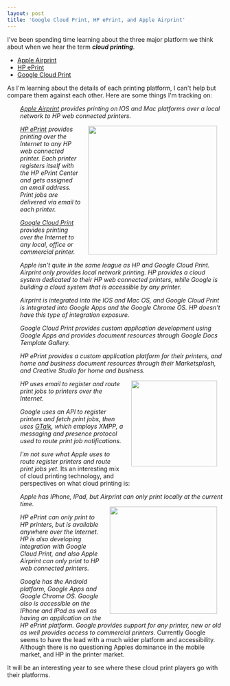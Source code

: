 ```yaml
---
layout: post
title: 'Google Cloud Print, HP ePrint, and Apple Airprint'
---
```

I've been spending time learning about the three major platform we think about when we hear the term <strong><em>cloud printing</em></strong>.
<ul class="mainlist">
	<li><a title="Apple Airprint" href="http://www.kinlane.com/2011/03/apple-airprint/">Apple Airprint</a></li>
	<li><a title="HP ePrint" href="http://www.kinlane.com/2011/03/hp-eprint-web-connected-printers/">HP ePrint</a></li>
	<li><a title="Google Cloud Print" href="http://www.kinlane.com/2011/03/google-cloud-print/">Google Cloud Print</a></li>
</ul>
As I'm learning about the details of each printing platform, I can't help but compare them against each other. Here are some things I'm tracking on:
<p style="padding-left: 30px;"><em><a title="Apple Airprint" href="http://support.apple.com/kb/ht4356">Apple Airprint</a> provides printing on IOS and Mac platforms over a local network to HP web connected printers.</em>
<img style="padding: 15px;" src="http://kinlane-productions.s3.amazonaws.com/apple-airprint/ipad-and-airprint.jpg" alt="" width="300" align="right" />
<p style="padding-left: 30px;"><em><a title="HP ePrint" href="http://h30495.www3.hp.com/about/eprint">HP ePrint</a> provides printing over the Internet to any HP web connected printer.  Each printer registers itself with the HP ePrint Center and gets assigned an email address.    Print jobs are delivered via email to each printer.</em>
<p style="padding-left: 30px;"><em><a title="Google Cloud Print" href="http://code.google.com/apis/cloudprint/docs/overview.html">Google Cloud Print</a> provides printing over the Internet to any local, office or commercial printer.</em>
<p style="padding-left: 30px;"><em>Apple isn't quite in the same league as HP and Google Cloud Print.   Airprint only provides local network printing.  HP provides a cloud system dedicated to their HP web connected printers, while Google is building a cloud system that is accessible by any printer.</em>
<p style="padding-left: 30px;"><em>Airprint is integrated into the IOS and Mac OS, and Google Cloud Print is integrated into Google Apps and the Google Chrome OS.    HP doesn't have this type of integration exposure.</em>
<p style="padding-left: 30px;"><em>Google Cloud Print provides custom application development using Google Apps and provides document resources through Google Docs Template Gallery.</em>
<p style="padding-left: 30px;"><em>HP ePrint provides a custom application platform for their printers, and home and business document resources through their Marketsplash, and Creative Studio for home and business.</em>
<img style="padding: 15px;" src="http://kinlane-productions.s3.amazonaws.com/HP-ePrint/hp_eprint_center.jpg" alt="" width="200" align="right" />
<p style="padding-left: 30px;"><em>HP uses email to register and route print jobs to printers over the Internet.</em>
<p style="padding-left: 30px;"><em>Google uses an API to register printers and fetch print jobs, then uses <a class="zem_slink" title="Google Talk" rel="homepage" href="http://www.google.com/talk/">GTalk</a>, which employs XMPP, a messaging and presence protocol used to route print job notifications.</em>
<p style="padding-left: 30px;"><em>I'm not sure what Apple uses to route register printers and route print jobs yet.</em>
Its an interesting mix of cloud printing technology, and perspectives on what cloud printing is:
<p style="padding-left: 30px;"><em>Apple has IPhone, IPad, but Airprint can only print locally at the current time.</em>
<img style="padding: 15px;" src="http://kinlane-productions.s3.amazonaws.com/google-cloud-print/google-cloud-print.png" alt="" width="250" align="right" />
<p style="padding-left: 30px;"><em>HP ePrint can only print to HP printers, but is available anywhere over the Internet.  HP is also developing integration with Google Cloud Print, and also Apple Airprint can only print to HP web connected printers.</em>
<p style="padding-left: 30px;"><em>Google has the Android platform, Google Apps and Google Chrome OS.  Google also is accessible on the IPhone and IPad as well as having an application on the HP ePrint platform. Google provides support for any printer, new or old as well provides access to commercial printers.</em>
Currently Google seems to have the lead with a much wider platform and accessibility.  Although there is no questioning Apples dominance in the mobile market, and HP in the printer market.<p></p>
It will be an interesting year to see where these cloud print players go with their platforms.
